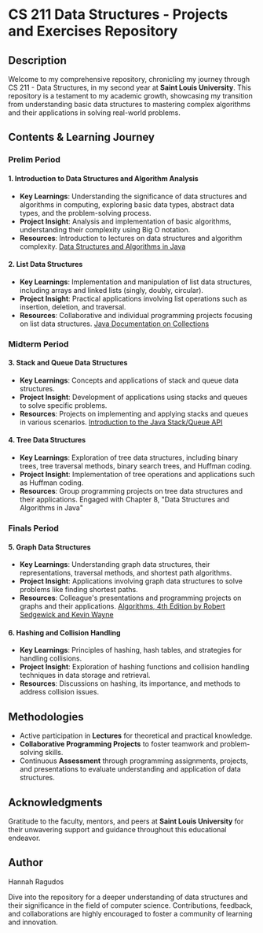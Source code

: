# CS 211 Data Structures - Projects and Exercises Repository

## Description

Welcome to my comprehensive repository, chronicling my journey through CS 211 - Data Structures, in my second year at **Saint Louis University**. This repository is a testament to my academic growth, showcasing my transition from understanding basic data structures to mastering complex algorithms and their applications in solving real-world problems.

## Contents & Learning Journey

### Prelim Period
#### 1. **Introduction to Data Structures and Algorithm Analysis**
   - **Key Learnings**: Understanding the significance of data structures and algorithms in computing, exploring basic data types, abstract data types, and the problem-solving process.
   - **Project Insight**: Analysis and implementation of basic algorithms, understanding their complexity using Big O notation.
   - **Resources**: Introduction to lectures on data structures and algorithm complexity. [Data Structures and Algorithms in Java](https://docs.oracle.com/javase/tutorial/collections/index.html)

#### 2. **List Data Structures**
   - **Key Learnings**: Implementation and manipulation of list data structures, including arrays and linked lists (singly, doubly, circular).
   - **Project Insight**: Practical applications involving list operations such as insertion, deletion, and traversal.
   - **Resources**: Collaborative and individual programming projects focusing on list data structures. [Java Documentation on Collections](https://docs.oracle.com/javase/8/docs/technotes/guides/collections/overview.html)


### Midterm Period
#### 3. **Stack and Queue Data Structures**
   - **Key Learnings**: Concepts and applications of stack and queue data structures.
   - **Project Insight**: Development of applications using stacks and queues to solve specific problems.
   - **Resources**: Projects on implementing and applying stacks and queues in various scenarios. [Introduction to the Java Stack/Queue API](https://docs.oracle.com/javase/tutorial/collections/interfaces/queue.html)

#### 4. **Tree Data Structures**
   - **Key Learnings**: Exploration of tree data structures, including binary trees, tree traversal methods, binary search trees, and Huffman coding.
   - **Project Insight**: Implementation of tree operations and applications such as Huffman coding.
   - **Resources**: Group programming projects on tree data structures and their applications. Engaged with Chapter 8, "Data Structures and Algorithms in Java"

### Finals Period
#### 5. **Graph Data Structures**
   - **Key Learnings**: Understanding graph data structures, their representations, traversal methods, and shortest path algorithms.
   - **Project Insight**: Applications involving graph data structures to solve problems like finding shortest paths.
   - **Resources**: Colleague's presentations and programming projects on graphs and their applications.  [Algorithms, 4th Edition by Robert Sedgewick and Kevin Wayne](https://algs4.cs.princeton.edu/home/)

#### 6. **Hashing and Collision Handling**
   - **Key Learnings**: Principles of hashing, hash tables, and strategies for handling collisions.
   - **Project Insight**: Exploration of hashing functions and collision handling techniques in data storage and retrieval.
   - **Resources**: Discussions on hashing, its importance, and methods to address collision issues.

## Methodologies

- Active participation in **Lectures** for theoretical and practical knowledge.
- **Collaborative Programming Projects** to foster teamwork and problem-solving skills.
- Continuous **Assessment** through programming assignments, projects, and presentations to evaluate understanding and application of data structures.

## Acknowledgments

Gratitude to the faculty, mentors, and peers at **Saint Louis University** for their unwavering support and guidance throughout this educational endeavor.

## Author
Hannah Ragudos

Dive into the repository for a deeper understanding of data structures and their significance in the field of computer science. Contributions, feedback, and collaborations are highly encouraged to foster a community of learning and innovation.
